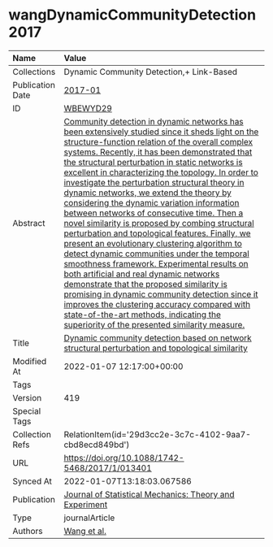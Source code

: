# wangDynamicCommunityDetection2017
| Name             | Value                                                                                                                                                                                                                                                                                                                                                                                                                                                                                                                                                                                                                                                                                                                                                                                                                                                                                                                                                                                                                                                                                                           |
|:-----------------|:----------------------------------------------------------------------------------------------------------------------------------------------------------------------------------------------------------------------------------------------------------------------------------------------------------------------------------------------------------------------------------------------------------------------------------------------------------------------------------------------------------------------------------------------------------------------------------------------------------------------------------------------------------------------------------------------------------------------------------------------------------------------------------------------------------------------------------------------------------------------------------------------------------------------------------------------------------------------------------------------------------------------------------------------------------------------------------------------------------------|
| Collections      | Dynamic Community Detection,+ Link-Based                                                                                                                                                                                                                                                                                                                                                                                                                                                                                                                                                                                                                                                                                                                                                                                                                                                                                                                                                                                                                                                                        |
| Publication Date | [2017-01](<notionsci.utils.serialization.ExplicitNone object at 0x7f61bfbed040>)                                                                                                                                                                                                                                                                                                                                                                                                                                                                                                                                                                                                                                                                                                                                                                                                                                                                                                                                                                                                                                |
| ID               | [WBEWYD29](<notionsci.utils.serialization.ExplicitNone object at 0x7f61bfbed160>)                                                                                                                                                                                                                                                                                                                                                                                                                                                                                                                                                                                                                                                                                                                                                                                                                                                                                                                                                                                                                               |
| Abstract         | [Community detection in dynamic networks has been extensively studied since it sheds light on the structure-function relation of the overall complex systems. Recently, it has been demonstrated that the structural perturbation in static networks is excellent in characterizing the topology. In order to investigate the perturbation structural theory in dynamic networks, we extend the theory by considering the dynamic variation information between networks of consecutive time. Then a novel similarity is proposed by combing structural perturbation and topological features. Finally, we present an evolutionary clustering algorithm to detect dynamic communities under the temporal smoothness framework. Experimental results on both artificial and real dynamic networks demonstrate that the proposed similarity is promising in dynamic community detection since it improves the clustering accuracy compared with state-of-the-art methods, indicating the superiority of the presented similarity measure.](<notionsci.utils.serialization.ExplicitNone object at 0x7f61bfbed280>) |
| Title            | [Dynamic community detection based on network structural perturbation and topological similarity](<notionsci.utils.serialization.ExplicitNone object at 0x7f61bfbed3a0>)                                                                                                                                                                                                                                                                                                                                                                                                                                                                                                                                                                                                                                                                                                                                                                                                                                                                                                                                        |
| Modified At      | 2022-01-07 12:17:00+00:00                                                                                                                                                                                                                                                                                                                                                                                                                                                                                                                                                                                                                                                                                                                                                                                                                                                                                                                                                                                                                                                                                       |
| Tags             |                                                                                                                                                                                                                                                                                                                                                                                                                                                                                                                                                                                                                                                                                                                                                                                                                                                                                                                                                                                                                                                                                                                 |
| Version          | 419                                                                                                                                                                                                                                                                                                                                                                                                                                                                                                                                                                                                                                                                                                                                                                                                                                                                                                                                                                                                                                                                                                             |
| Special Tags     |                                                                                                                                                                                                                                                                                                                                                                                                                                                                                                                                                                                                                                                                                                                                                                                                                                                                                                                                                                                                                                                                                                                 |
| Collection Refs  | RelationItem(id='29d3cc2e-3c7c-4102-9aa7-cbd8ecd849bd')                                                                                                                                                                                                                                                                                                                                                                                                                                                                                                                                                                                                                                                                                                                                                                                                                                                                                                                                                                                                                                                         |
| URL              | https://doi.org/10.1088/1742-5468/2017/1/013401                                                                                                                                                                                                                                                                                                                                                                                                                                                                                                                                                                                                                                                                                                                                                                                                                                                                                                                                                                                                                                                                 |
| Synced At        | 2022-01-07T13:18:03.067586                                                                                                                                                                                                                                                                                                                                                                                                                                                                                                                                                                                                                                                                                                                                                                                                                                                                                                                                                                                                                                                                                      |
| Publication      | [Journal of Statistical Mechanics: Theory and Experiment](<notionsci.utils.serialization.ExplicitNone object at 0x7f61bfbed760>)                                                                                                                                                                                                                                                                                                                                                                                                                                                                                                                                                                                                                                                                                                                                                                                                                                                                                                                                                                                |
| Type             | journalArticle                                                                                                                                                                                                                                                                                                                                                                                                                                                                                                                                                                                                                                                                                                                                                                                                                                                                                                                                                                                                                                                                                                  |
| Authors          | [Wang et al.](<notionsci.utils.serialization.ExplicitNone object at 0x7f61bfbed910>)                                                                                                                                                                                                                                                                                                                                                                                                                                                                                                                                                                                                                                                                                                                                                                                                                                                                                                                                                                                                                            |

